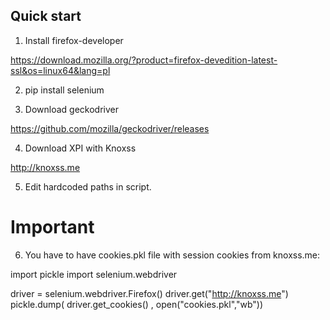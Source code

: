 ## Quick start

1. Install firefox-developer

https://download.mozilla.org/?product=firefox-devedition-latest-ssl&os=linux64&lang=pl

2. pip install selenium

3. Download geckodriver

https://github.com/mozilla/geckodriver/releases

4. Download XPI with Knoxss

http://knoxss.me

5. Edit hardcoded paths in script.

# Important
6. You have to have cookies.pkl file with session cookies from knoxss.me:

import pickle
import selenium.webdriver 

driver = selenium.webdriver.Firefox()
driver.get("http://knoxss.me")
pickle.dump( driver.get_cookies() , open("cookies.pkl","wb"))
